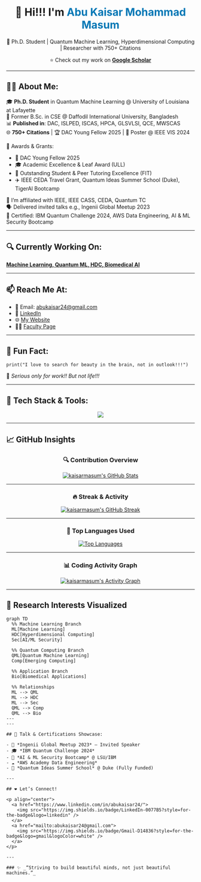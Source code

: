 <h1 align="center">
  👋 Hi!!! I'm <span style="color:#0077B5">Abu Kaisar Mohammad Masum</span>  
</h1>

<p align="center">
  🚀 Ph.D. Student | Quantum Machine Learning, Hyperdimensional Computing | Researcher with 750+ Citations
</p>

<p align="center">
  ⭐️ Check out my work on 
  <a href="https://scholar.google.com/citations?user=B194MGYAAAAJ" target="_blank">
    <strong>Google Scholar</strong></a>
</p>

---

## 👨‍💻 About Me:

🎓 **Ph.D. Student** in Quantum Machine Learning @ University of Louisiana at Lafayette  
📘 Former B.Sc. in CSE @ Daffodil International University, Bangladesh  
📊 **Published in**: DAC, ISLPED, ISCAS, HPCA, GLSVLSI, QCE, MWSCAS  
🌐 **750+ Citations** | 🏆 DAC Young Fellow 2025 | 📍 Poster @ IEEE VIS 2024  

🧠 Awards & Grants:
- 🏅 DAC Young Fellow 2025
- 🎓 Academic Excellence & Leaf Award (ULL)
- 🌟 Outstanding Student & Peer Tutoring Excellence (FIT)
- ✈️ IEEE CEDA Travel Grant, Quantum Ideas Summer School (Duke), TigerAI Bootcamp

🔗 I’m affiliated with IEEE, IEEE CASS, CEDA, Quantum TC  
🗣 Delivered invited talks e.g., Ingenii Global Meetup 2023  
📜 Certified: IBM Quantum Challenge 2024, AWS Data Engineering, AI & ML Security Bootcamp

---

## 🔍 Currently Working On:
[**Machine Learning, Quantum ML, HDC, Biomedical AI**](https://www.linkedin.com/in/abukaisar24/)

---

## 📫 Reach Me At:

- 📧 Email: [abukaisar24@gmail.com](mailto:abukaisar24@gmail.com)
- 💼 [LinkedIn](https://www.linkedin.com/in/abukaisar24/)
- 🌐 [My Website](https://sites.google.com/view/abu-kaisar-mohammad-masum)
- 👨‍🏫 [Faculty Page](https://faculty.daffodilvarsity.edu.bd/profile/cse/abukaisar.html)

---

## 🌟 Fun Fact:
```tsx
print("I love to search for beauty in the brain, not in outlook!!!")
```

🎂 *Serious only for work!! But not life!!!*

---

## 🚀 Tech Stack & Tools:

<p align="center">
  <img src="https://skillicons.dev/icons?i=python,c,cpp,java,html,css,js,php,jupyter,pycharm,vscode,git,github,heroku" />
</p>

---

## 📈 GitHub Insights

<div align="center">

### 🔍 Contribution Overview
<a href="https://github.com/kaisarmasum">
  <img title="GitHub Profile Stats" alt="kaisarmasum's GitHub Stats"
       src="https://github-readme-stats.vercel.app/api?username=kaisarmasum&show_icons=true&theme=radical&include_all_commits=true&count_private=true&border_radius=15" />
</a>

---

### 🔥 Streak & Activity
<a href="https://github.com/kaisarmasum">
  <img title="GitHub Streak Stats" alt="kaisarmasum's GitHub Streak"
       src="https://github-readme-streak-stats.herokuapp.com/?user=kaisarmasum&theme=radical&border_radius=15" />
</a>

---

### 💬 Top Languages Used
<a href="https://github.com/kaisarmasum">
  <img title="Top Languages" alt="Top Languages"
       src="https://github-readme-stats.vercel.app/api/top-langs/?username=kaisarmasum&layout=compact&theme=radical&border_radius=15" />
</a>

---

### 📊 Coding Activity Graph
<a href="https://github.com/kaisarmasum">
  <img title="Activity Graph" alt="kaisarmasum's Activity Graph"
       src="https://github-readme-activity-graph.vercel.app/graph?username=kaisarmasum&theme=dracula&hide_border=true&border_radius=15" />
</a>

</div>

---

## 🧠 Research Interests Visualized

```mermaid
graph TD
  %% Machine Learning Branch
  ML[Machine Learning]
  HDC[Hyperdimensional Computing]
  Sec[AI/ML Security]

  %% Quantum Computing Branch
  QML[Quantum Machine Learning]
  Comp[Emerging Computing]

  %% Application Branch
  Bio[Biomedical Applications]

  %% Relationships
  ML --> QML
  ML --> HDC
  ML --> Sec
  QML --> Comp
  QML --> Bio
---
---

## 🎤 Talk & Certifications Showcase:

- 📢 *Ingenii Global Meetup 2023* — Invited Speaker  
- 🎓 *IBM Quantum Challenge 2024*  
- 🧠 *AI & ML Security Bootcamp* @ LSU/IBM  
- ☁️ *AWS Academy Data Engineering*  
- 🧪 *Quantum Ideas Summer School* @ Duke (Fully Funded)

---

## ❤️ Let’s Connect!

<p align="center">
  <a href="https://www.linkedin.com/in/abukaisar24/">
    <img src="https://img.shields.io/badge/LinkedIn-0077B5?style=for-the-badge&logo=linkedin" />
  </a>
  <a href="mailto:abukaisar24@gmail.com">
    <img src="https://img.shields.io/badge/Gmail-D14836?style=for-the-badge&logo=gmail&logoColor=white" />
  </a>
</p>

---

### ✨ _“Striving to build beautiful minds, not just beautiful machines.”_
